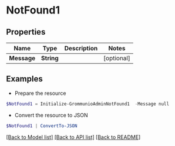 # NotFound1
## Properties

Name | Type | Description | Notes
------------ | ------------- | ------------- | -------------
**Message** | **String** |  | [optional] 

## Examples

- Prepare the resource
```powershell
$NotFound1 = Initialize-GrommunioAdminNotFound1  -Message null
```

- Convert the resource to JSON
```powershell
$NotFound1 | ConvertTo-JSON
```

[[Back to Model list]](../README.md#documentation-for-models) [[Back to API list]](../README.md#documentation-for-api-endpoints) [[Back to README]](../README.md)


